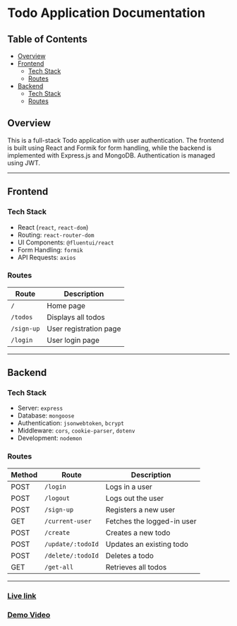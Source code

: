 # Todo Application Documentation

## Table of Contents
- [Overview](#overview)
- [Frontend](#Frontend)
  - [Tech Stack](#tech-stack)
  - [Routes](#routes)
- [Backend](#backend)
  - [Tech Stack](#tech-stack-1)
  - [Routes](#routes-1)

## Overview
This is a full-stack Todo application with user authentication. The frontend is built using React and Formik for form handling, while the backend is implemented with Express.js and MongoDB. Authentication is managed using JWT.

---

## Frontend

### Tech Stack
- React (`react`, `react-dom`)
- Routing: `react-router-dom`
- UI Components: `@fluentui/react`
- Form Handling: `formik`
- API Requests: `axios`

### Routes
| Route      | Description                  |
|------------|------------------------------|
| `/`        | Home page                     |
| `/todos`   | Displays all todos           |
| `/sign-up` | User registration page       |
| `/login`   | User login page              |

---

## Backend

### Tech Stack
- Server: `express`
- Database: `mongoose`
- Authentication: `jsonwebtoken`, `bcrypt`
- Middleware: `cors`, `cookie-parser`, `dotenv`
- Development: `nodemon`

### Routes

| Method | Route                 |  Description                     |
|--------|------------------------|---------------------------------|
| POST   | `/login`               |  Logs in a user                  |
| POST   | `/logout`              |  Logs out the user               |
| POST   | `/sign-up`             |  Registers a new user            |
| GET    | `/current-user`        |  Fetches the logged-in user      |
| POST   | `/create`              |  Creates a new todo              |
| POST   | `/update/:todoId`      |  Updates an existing todo        |
| POST   | `/delete/:todoId`      |  Deletes a todo                  |
| GET    | `/get-all`             |  Retrieves all todos             |

---

### [Live link](https://inspiring-twilight-34044d.netlify.app/)
### [Demo Video](https://drive.google.com/file/d/1ywHWMqt7nPErpCuObAY_nUo4ZvvwmjWz/view?usp=sharing)
